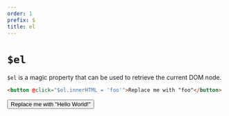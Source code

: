```yaml
---
order: 1
prefix: $
title: el
---
```


# `$el`

`$el` is a magic property that can be used to retrieve the current DOM node.

```html
<button @click="$el.innerHTML = 'foo'">Replace me with "foo"</button>
```

<!-- START_VERBATIM -->
<div class="demo">
    <div x-data>
        <button @click="$el.textContent = 'Hello World!'">Replace me with "Hello World!"</button>
    </div>
</div>
<!-- END_VERBATIM -->
